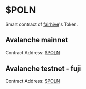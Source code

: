 # $POLN

Smart contract of [fairhive](http://fairhive.io)'s Token.

## Avalanche mainnet
Contract Address: [$POLN](https://snowtrace.io/address/0xb3d3d851661ca42cb2de66e3e446c3c38d072cdb)

## Avalanche testnet - fuji
Contract Address: [$POLN](https://testnet.snowtrace.io/address/0x55c31e32f3c12117CEAeAe78c4b30f86F61F493d)
